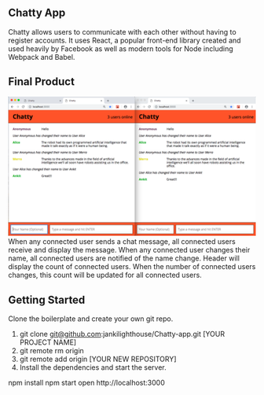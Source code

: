 ## Chatty App
Chatty allows users to communicate with each other without having to register accounts. It uses React, a popular front-end library created and used heavily by Facebook as well as modern tools for Node including Webpack and Babel.

## Final Product
!["Screenshot of chatty-app"](https://github.com/jankilighthouse/Chatty-app/blob/master/docs/chatty-app.png?raw=true)
When any connected user sends a chat message, all connected users receive and display the message.
When any connected user changes their name, all connected users are notified of the name change.
Header will display the count of connected users.
When the number of connected users changes, this count will be updated for all connected users.


## Getting Started
Clone the boilerplate and create your own git repo.

1. git clone git@github.com:jankilighthouse/Chatty-app.git [YOUR PROJECT NAME]
2. git remote rm origin
3. git remote add origin [YOUR NEW REPOSITORY]
4. Install the dependencies and start the server.

npm install
npm start
open http://localhost:3000

